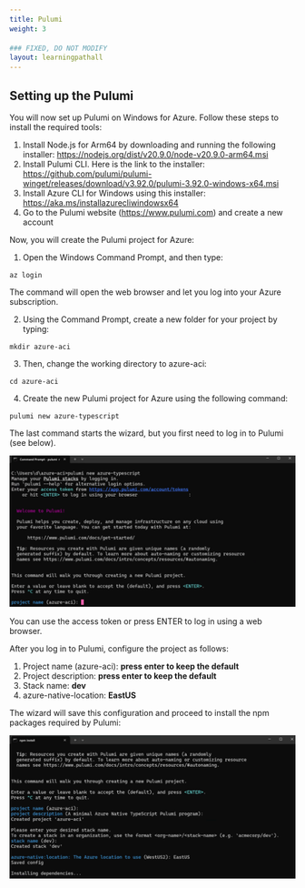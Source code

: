 ```yaml
---
title: Pulumi
weight: 3

### FIXED, DO NOT MODIFY
layout: learningpathall
---
```


## Setting up the Pulumi
You will now set up Pulumi on Windows for Azure. Follow these steps to install the required tools:
1.	Install Node.js for Arm64 by downloading and running the following installer: https://nodejs.org/dist/v20.9.0/node-v20.9.0-arm64.msi 
2.	Install Pulumi CLI. Here is the link to the installer: https://github.com/pulumi/pulumi-winget/releases/download/v3.92.0/pulumi-3.92.0-windows-x64.msi 
3.	Install Azure CLI for Windows using this installer: https://aka.ms/installazurecliwindowsx64 
4.	Go to the Pulumi website (https://www.pulumi.com) and create a new account

Now, you will create the Pulumi project for Azure:
1.	Open the Windows Command Prompt, and then type:
```console
az login
```

The command will open the web browser and let you log into your Azure subscription.

2.	Using the Command Prompt, create a new folder for your project by typing:
```console
mkdir azure-aci
```

3.	Then, change the working directory to azure-aci:
```console
cd azure-aci
```

4.	Create the new Pulumi project for Azure using the following command:
```console
pulumi new azure-typescript
```

The last command starts the wizard, but you first need to log in to Pulumi (see below).

![Pulumi#left](figures/01.png)

You can use the access token or press ENTER to log in using a web browser.

After you log in to Pulumi, configure the project as follows:
1.	Project name (azure-aci): **press enter to keep the default**
2.	Project description: **press enter to keep the default**
3.	Stack name: **dev**
4.	azure-native-location: **EastUS**

The wizard will save this configuration and proceed to install the npm packages required by Pulumi: 

![Pulumi#left](figures/02.png)
